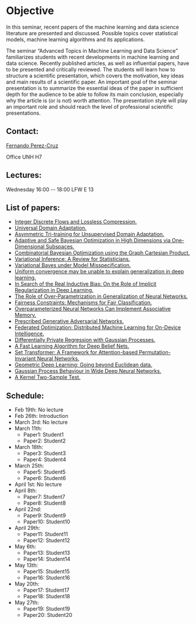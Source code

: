 # Objective

In this seminar, recent papers of the machine learning and data science literature are presented and discussed. Possible topics cover statistical models, machine learning algorithms and its applications.

The seminar “Advanced Topics in Machine Learning and Data Science” familiarizes students with recent developments in machine learning and data science. Recently published articles, as well as influential papers, have to be presented and critically reviewed. The students will learn how to structure a scientific presentation, which covers the motivation, key ideas and main results of a scientific paper. An important goal of the seminar presentation is to summarize the essential ideas of the paper in sufficient depth for the audience to be able to follow its main conclusion, especially why the article is (or is not) worth attention. The presentation style will play an important role and should reach the level of professional scientific presentations.

## Contact:

[Fernando Perez-Cruz](fernando.perezcruz@sdsc.ethz.ch)

Office UNH H7

## Lectures:

Wednesday 16:00 -- 18:00     LFW  E 13

## List of papers:

*   [Integer Discrete Flows and Lossless Compression.](https://papers.nips.cc/paper/9383-integer-discrete-flows-and-lossless-compression.pdf)
*   [Universal Domain Adaptation.](http://openaccess.thecvf.com/content_CVPR_2019/papers/You_Universal_Domain_Adaptation_CVPR_2019_paper.pdf)
*   [Asymmetric Tri-training for Unsupervised Domain Adaptation.](https://arxiv.org/pdf/1702.08400.pdf)
*   [Adaptive and Safe Bayesian Optimization in High Dimensions via One-Dimensional Subspaces.](https://arxiv.org/pdf/1902.03229.pdf)
*   [Combinatorial Bayesian Optimization using the Graph Cartesian Product.](http://papers.nips.cc/paper/8557-combinatorial-bayesian-optimization-using-the-graph-cartesian-product.pdf)
*   [Variational Inference: A Review for Statisticians.](https://amstat.tandfonline.com/doi/full/10.1080/01621459.2017.1285773#.XiGPCjMo_ds)
*   [Variational Bayes under Model Misspecification.](http://papers.nips.cc/paper/9492-variational-bayes-under-model-misspecification.pdf)
*   [Uniform convergence may be unable to explain generalization in deep learning.](http://papers.nips.cc/paper/9336-uniform-convergence-may-be-unable-to-explain-generalization-in-deep-learning.pdf)
*   [In Search of the Real Inductive Bias: On the Role of Implicit Regularization in Deep Learning.](https://arxiv.org/pdf/1412.6614.pdf)
*   [The Role of Over-Parametrization in Generalization of Neural Networks.](https://openreview.net/pdf?id=BygfghAcYX)
*   [Fairness Constraints: Mechanisms for Fair Classification.](https://arxiv.org/pdf/1507.05259.pdf)
*   [Overparameterized Neural Networks Can Implement Associative Memory.](https://arxiv.org/pdf/1909.12362.pdf)
*   [Prescribed Generative Adversarial Networks.](https://arxiv.org/pdf/1910.04302.pdf)
*   [Federated Optimization: Distributed Machine Learning for On-Device Intelligence.](https://arxiv.org/pdf/1610.02527.pdf)
*   [Differentially Private Regression with Gaussian Processes.](http://proceedings.mlr.press/v84/smith18a/smith18a.pdf)
*   [A Fast Learning Algorithm for Deep Belief Nets.](https://www.mitpressjournals.org/doi/pdfplus/10.1162/neco.2006.18.7.1527)
*   [Set Transformer: A Framework for Attention-based Permutation-Invariant Neural Networks.](https://arxiv.org/pdf/1810.00825.pdf)
*   [Geometric Deep Learning: Going beyond Euclidean data.](https://ieeexplore.ieee.org/stamp/stamp.jsp?arnumber=7974879)
*   [Gaussian Process Behaviour in Wide Deep Neural Networks.](https://arxiv.org/pdf/1804.11271.pdf)
*   [A Kernel Two-Sample Test.](http://www.jmlr.org/papers/volume13/gretton12a/gretton12a.pdf)

## Schedule:

- Feb 19th: No lecture
- Feb 26th: Introduction
- March 3rd: No lecture
- March 11th:
  - Paper1: Student1
  - Paper2: Student2
- March 18th:
  - Paper3: Student3
  - Paper4: Student4
- March 25th:
  - Paper5: Student5
  - Paper6: Student6
- April 1st: No lecture
- April 8th:
  - Paper7: Student7
  - Paper8: Student8
- April 22nd:
  - Paper9: Student9
  - Paper10: Student10
- April 29th:
  - Paper11: Student11
  - Paper12: Student12
- May 6th:
  - Paper13: Student13
  - Paper14: Student14
- May 13th:
  - Paper15: Student15
  - Paper16: Student16
- May 20th:
  - Paper17: Student17
  - Paper18: Student18
- May 27th:
  - Paper19: Student19
  - Paper20: Student20
